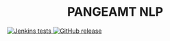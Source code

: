 <h1 align="center">
    PANGEAMT NLP
</h1>

<p align="left">
    <a href="http://52.16.81.128:5019/blue/organizations/jenkins/pangeamt-nlp/activity">
        <img alt="Jenkins tests" src="https://img.shields.io/jenkins/tests?compact_message&failed_label=failed%F0%9F%A4%A6%E2%80%8D%E2%99%80%EF%B8%8F&jobUrl=http%3A%2F%2F52.16.81.128%3A5019%2Fjob%2Fpangeamt-nlp%2Fjob%2Fmaster%2F&passed_label=passed%20%20%F0%9F%91%8D">
    </a>
    <a href="https://pypi.org/project/pangeamt-nlp/">
        <img alt="GitHub release" src="https://img.shields.io/pypi/v/pangeamt-nlp">
    </a>
</p>
